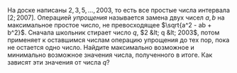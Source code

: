 На доске написаны $2, 3, 5, \ldots, 2003$, то есть все простые числа интервала $[2; 2007]$. 
Операцией $\textit{упрощения}$ называется замена двух чисел $a,b$ на максимальное простое число, не превосходящее $\sqrt{a^2 - ab + b^2}$. 
Сначала школьник стирает число $q$, $2 &lt; q &lt; 2003$, потом применяет к оставшимся числам операцию упрощения до тех пор, 
пока не остается одно число. Найдите максимально возможное и минимально возможное значения числа, полученного в итоге. 
Как зависят эти значения от числа $q$?